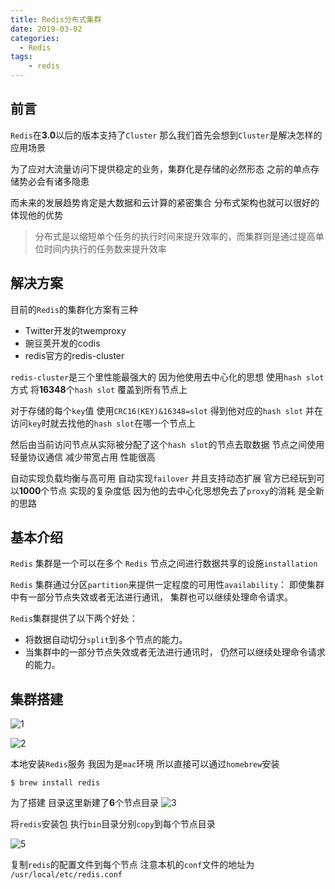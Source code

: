 ```yaml
---
title: Redis分布式集群
date: 2019-03-02
categories:
  - Redis
tags:
    - redis
---
```

## 前言
`Redis`在**3.0**以后的版本支持了`Cluster` 那么我们首先会想到`Cluster`是解决怎样的应用场景

为了应对大流量访问下提供稳定的业务，集群化是存储的必然形态  之前的单点存储势必会有诸多隐患

而未来的发展趋势肯定是大数据和云计算的紧密集合 分布式架构也就可以很好的体现他的优势 

> 分布式是以缩短单个任务的执行时间来提升效率的，而集群则是通过提高单位时间内执行的任务数来提升效率

## 解决方案
目前的`Redis`的集群化方案有三种

- Twitter开发的twemproxy
- 豌豆荚开发的codis
- redis官方的redis-cluster

`redis-cluster`是三个里性能最强大的 因为他使用去中心化的思想 使用`hash slot`方式 将**16348**个`hash slot` 覆盖到所有节点上 

对于存储的每个`key`值 使用`CRC16(KEY)&16348=slot` 得到他对应的`hash slot` 并在访问`key`时就去找他的`hash slot`在哪一个节点上 

然后由当前访问节点从实际被分配了这个`hash slot`的节点去取数据 节点之间使用轻量协议通信 减少带宽占用 性能很高 

自动实现负载均衡与高可用 自动实现`failover`  并且支持动态扩展 官方已经玩到可以**1000**个节点 实现的复杂度低  因为他的去中心化思想免去了`proxy`的消耗 是全新的思路

## 基本介绍
`Redis` 集群是一个可以在多个 `Redis` 节点之间进行数据共享的设施`installation`

`Redis` 集群通过分区`partition`来提供一定程度的可用性`availability`： 即使集群中有一部分节点失效或者无法进行通讯， 集群也可以继续处理命令请求。

`Redis`集群提供了以下两个好处：
- 将数据自动切分`split`到多个节点的能力。
- 当集群中的一部分节点失效或者无法进行通讯时， 仍然可以继续处理命令请求的能力。

## 集群搭建

![1](/images/articles/2019-03-02/001.png)

![2](/images/articles/2019-03-02/002.png)

本地安装`Redis`服务  我因为是`mac`环境  所以直接可以通过`homebrew`安装

```shell
$ brew install redis
```

为了搭建  目录这里新建了**6**个节点目录
![3](/images/articles/2019-03-02/003.png)

将`redis`安装包 执行`bin`目录分别`copy`到每个节点目录

![5](/images/articles/2019-03-02/005.png)

复制`redis`的配置文件到每个节点  注意本机的`conf`文件的地址为 `/usr/local/etc/redis.conf`

